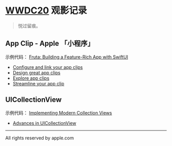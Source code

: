 # [WWDC20](https://developer.apple.com/wwdc20/sessions/) 观影记录

> 悦过留痕。

## App Clip - Apple 「小程序」

示例代码： [Fruta: Building a Feature-Rich App with SwiftUI](./FrutaBuildingAFeatureRichAppWithSwiftUI)

- [Configure and link your app clips](https://developer.apple.com/videos/play/wwdc2020/10146/)
- [Design great app clips](https://developer.apple.com/videos/play/wwdc2020/10172)
- [Explore app clips](https://developer.apple.com/videos/play/wwdc2020/10174)
- [Streamline your app clip](https://developer.apple.com/videos/play/wwdc2020/10120)

## UICollectionView

示例代码： [Implementing Modern Collection Views](./ImplementingModernCollectionViews)

- [Advances in UICollectionView](https://developer.apple.com/videos/play/wwdc2020/10097/)

--------------------------------------------------------------------------------

All rights reserved by apple.com

